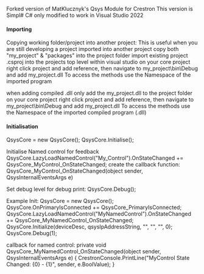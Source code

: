 Forked version of MatKlucznyk's Qsys Module for Crestron
This version is Simpl# C# only modified to work in Visual Studio 2022

#### Importing
Copying working folder/project into another project:
This is useful when you are still developing a project imported into another project 
copy both "my_project" & "packages" into the project folder
import existing project .csproj into the projects top level within visual studio
on your core project right click project and add reference, then navigate to my_project\bin\Debug and add my_project.dll
To access the methods use the Namespace of the imported program

when adding compiled .dll only
add the my_project.dll to the project folder
on your core project right click project and add reference, then navigate to my_project\bin\Debug and add my_project.dll
To access the methods use the Namespace of the imported compiled program (.dll)

#### Initialisation 
QsysCore = new QsysCore();
QsysCore.Initialise();

Initialise Named control for feedback
QsysCore.LazyLoadNamedControl("My_Control").OnStateChanged += QsysCore_MyControl_OnStateChanged; 
create the callback function:
QsysCore_MyControl_OnStateChanged(object sender, QsysInternalEventsArgs e)

Set debug level for debug print:
QsysCore.Debug();


Example Init:
QsysCore = new QsysCore();
QsysCore.OnPrimaryIsConnected += QsysCore_PrimaryIsConnected;
QsysCore.LazyLoadNamedControl("MyNamedControl").OnStateChanged += QsysCore_MyNamedControl_OnStateChanged;
QsysCore.Initialize(deviceDesc, qsysIpAddressString, "", "", "", 0);
QsysCore.Debug(1);

callback for named control:
private void QsysCore_MyNamedControl_OnStateChanged(object sender, QsysInternalEventsArgs e)
{
  CrestronConsole.PrintLine("MyControl State Changed: {0} - {1}", sender, e.BoolValue);
}
